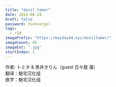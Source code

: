 ```yaml
---
title: "devil tamer"
date: 2014-08-24
draft: false
password: fuckvergil
tags: 
  - r18
imagePrefix: "https://mayday44.xyz/deviltamer/"  
imageCount: 45
imageExt: ".jpg" 
startIndex: 1
---
```

作者: トミタ & 黑井きりん（guest 日々屋 蓮）  
翻译：魅宅汉化组  
嵌字：魅宅汉化组  